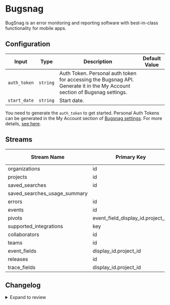 # Bugsnag
BugSnag is an error monitoring and reporting software with best-in-class functionality for mobile apps.

## Configuration

| Input | Type | Description | Default Value |
|-------|------|-------------|---------------|
| `auth_token` | `string` | Auth Token. Personal auth token for accessing the Bugsnag API. Generate it in the My Account section of Bugsnag settings. |  |
| `start_date` | `string` | Start date.  |  |

You need to generate the `auth_token` to get started. Personal Auth Tokens can be generated in the My Account section of [Bugsnag settings](https://app.bugsnag.com/settings/my-account). For more details, [see here](https://bugsnagapiv2.docs.apiary.io/#introduction/authentication).

## Streams
| Stream Name | Primary Key | Pagination | Supports Full Sync | Supports Incremental |
|-------------|-------------|------------|---------------------|----------------------|
| organizations | id | DefaultPaginator | ✅ |  ❌  |
| projects | id | DefaultPaginator | ✅ |  ✅  |
| saved_searches | id | No pagination | ✅ |  ❌  |
| saved_searches_usage_summary |  | No pagination | ✅ |  ❌  |
| errors | id | DefaultPaginator | ✅ |  ✅  |
| events | id | DefaultPaginator | ✅ |  ✅  |
| pivots | event_field_display_id.project_id | No pagination | ✅ |  ❌  |
| supported_integrations | key | No pagination | ✅ |  ❌  |
| collaborators | id | No pagination | ✅ |  ❌  |
| teams | id | DefaultPaginator | ✅ |  ❌  |
| event_fields | display_id.project_id | No pagination | ✅ |  ❌  |
| releases | id | DefaultPaginator | ✅ |  ✅  |
| trace_fields | display_id.project_id | No pagination | ✅ |  ❌  |

## Changelog

<details>
  <summary>Expand to review</summary>

| Version          | Date              | Pull Request | Subject        |
|------------------|-------------------|--------------|----------------|
| 0.0.1 | 2024-10-16 | | Initial release by [@topefolorunso](https://github.com/topefolorunso) via Connector Builder |

</details>
